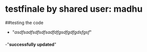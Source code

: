 # testfinale by shared user: madhu

##testing the code
- "*asdfsadfsdfsdfsadfdfgsdfgdfgdsfgsf*"

###
 -"**successfully updated**"
